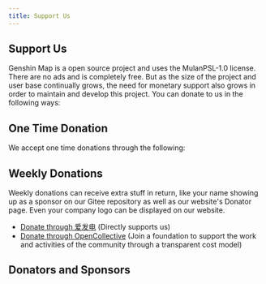 ```yaml
---
title: Support Us
---
```


## Support Us

Genshin Map is a open source project and uses the MulanPSL-1.0 license. There are no ads and is completely free. But as the size of the project and user base continually grows, the need for monetary support also grows in order to maintain and develop this project. You can donate to us in the following ways:

## One Time Donation

We accept one time donations through the following:

<Sponsorship></Sponsorship>

## Weekly Donations

Weekly donations can receive extra stuff in return, like your name showing up as a sponsor on our Gitee repository as well as our website's Donator page. Even your company logo can be displayed on our website.

- [Donate through 爱发电](https://afdian.net/@yuanshenditu "https://afdian.net/@yuanshenditu") (Directly supports us)
- [Donate through OpenCollective](https://opencollective.com/genshinmap "https://opencollective.com/genshinmap") (Join a foundation to support the work and activities of the community through a transparent cost model)

## Donators and Sponsors
